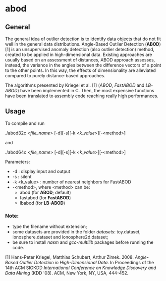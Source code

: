 # abod

## General 

The general idea of outlier detection is to identify data objects that do not fit well in the general data distributions. Angle-Based Outlier Detection (**ABOD**) [1] is an unsupervised anomaly detection (also outlier detection) method, created to be applied in high-dimensional data. Existing approaches are usually based on an assessment of distances, ABOD approach assesses, instead, the variance in the angles between the difference vectors of a point to the other points. In this way, the effects of dimensionality are alleviated compared to purely distance-based approaches.

The algorithms presented by Kriegel et al. [1] (*ABOD*, *FastABOD* and *LB-ABOD*) have been implemented in C. Then, the most expensive functions have been translated to assembly code reaching really high performances.


## Usage

To compile and run

./abod32c <*file_name*> [-d]\[-s]\[-k <*k_value*>]\[-\<method\>]

and

./abod64c <*file_name*> [-d]\[-s]\[-k <*k_value*>]\[-\<method\>]

Parameters:
 - -d : display input and output
 - -s : silent
 - -k <k_value> : number of nearest neighbors for FastABOD
 - -\<method\>, where \<method\> can be:
	- abod (for **ABOD**; default)
	- fastabod (for **FastABOD**)
	- lbabod (for **LB-ABOD**)
    
### Note:    
- type the filename without extension;
- some datasets are provided in the folder *datasets*: toy.dataset, ionosphere.dataset and ionosphere2d.dataset;  
- be sure to install *nasm* and *gcc-multilib* packages before running the code.




[1] Hans-Peter Kriegel, Matthias Schubert, Arthur Zimek. 2008. *Angle-Based Outlier Detection in High-Dimensional Data*. In Proceedings of the 14th ACM SIGKDD *International Conference on Knowledge Discovery and Data Mining* (KDD '08). ACM, New York, NY, USA, 444-452.

    
